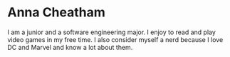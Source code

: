 # Anna Cheatham

I am a junior and a software engineering major. I enjoy to read and play video games in my free time. I also consider myself a nerd because I love DC and Marvel and know a lot about them.

